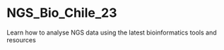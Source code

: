 # NGS_Bio_Chile_23
Learn how to analyse NGS data using the latest bioinformatics tools and resources
